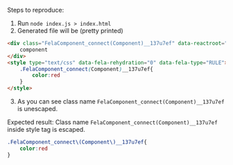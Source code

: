 Steps to reproduce:
1. Run `node index.js > index.html`
2. Generated file will be (pretty printed)
```html
<div class="FelaComponent_connect(Component)__137u7ef" data-reactroot="">
    component
</div>
<style type="text/css" data-fela-rehydration="0" data-fela-type="RULE">
    .FelaComponent_connect(Component)__137u7ef{
        color:red
    }
</style>
```
3. As you can see class name `FelaComponent_connect(Component)__137u7ef` is unescaped.

Expected result:
Class name `FelaComponent_connect(Component)__137u7ef` inside style tag is escaped.

```css
.FelaComponent_connect\(Component\)__137u7ef{
    color:red
}
```

